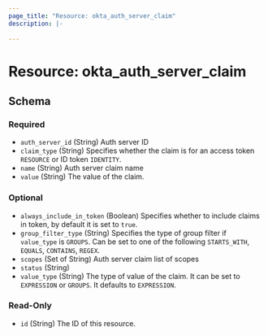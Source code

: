 ```yaml
---
page_title: "Resource: okta_auth_server_claim"
description: |-
  
---
```


# Resource: okta_auth_server_claim





<!-- schema generated by tfplugindocs -->
## Schema

### Required

- `auth_server_id` (String) Auth server ID
- `claim_type` (String) Specifies whether the claim is for an access token `RESOURCE` or ID token `IDENTITY`.
- `name` (String) Auth server claim name
- `value` (String) The value of the claim.

### Optional

- `always_include_in_token` (Boolean) Specifies whether to include claims in token, by default it is set to `true`.
- `group_filter_type` (String) Specifies the type of group filter if `value_type` is `GROUPS`. Can be set to one of the following `STARTS_WITH`, `EQUALS`, `CONTAINS`, `REGEX`.
- `scopes` (Set of String) Auth server claim list of scopes
- `status` (String)
- `value_type` (String) The type of value of the claim. It can be set to `EXPRESSION` or `GROUPS`. It defaults to `EXPRESSION`.

### Read-Only

- `id` (String) The ID of this resource.


